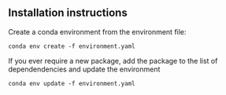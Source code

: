 ## Installation instructions

Create a conda environment from the environment file:
```
conda env create -f environment.yaml 
```

If you ever require a new package, add the package to the list of dependendencies and update the environment
```
conda env update -f environment.yaml
```
